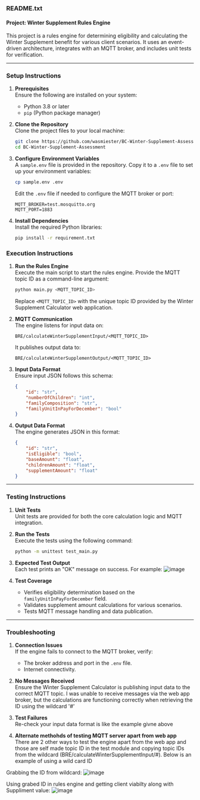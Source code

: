 ### **README.txt**

#### **Project: Winter Supplement Rules Engine**

This project is a rules engine for determining eligibility and calculating the Winter Supplement benefit for various client scenarios. It uses an event-driven architecture, integrates with an MQTT broker, and includes unit tests for verification.

---

### **Setup Instructions**

1. **Prerequisites**  
   Ensure the following are installed on your system:
   - Python 3.8 or later  
   - `pip` (Python package manager)  

2. **Clone the Repository**  
   Clone the project files to your local machine:  
   ```bash
   git clone https://github.com/wasmiester/BC-Winter-Supplement-Assessment.git
   cd BC-Winter-Supplement-Assessment
   ```

3. **Configure Environment Variables**  
   A `sample.env` file is provided in the repository. Copy it to a `.env` file to set up your environment variables:  
   ```bash
   cp sample.env .env
   ```  
   Edit the `.env` file if needed to configure the MQTT broker or port:  
   ```plaintext
   MQTT_BROKER=test.mosquitto.org
   MQTT_PORT=1883
   ```

4. **Install Dependencies**  
   Install the required Python libraries:  
   ```bash
   pip install -r requirement.txt
   ```
   
### **Execution Instructions**

1. **Run the Rules Engine**  
   Execute the main script to start the rules engine. Provide the MQTT topic ID as a command-line argument:
   ```bash
   python main.py <MQTT_TOPIC_ID>
   ```
   Replace `<MQTT_TOPIC_ID>` with the unique topic ID provided by the Winter Supplement Calculator web application.

2. **MQTT Communication**  
   The engine listens for input data on:
   ```plaintext
   BRE/calculateWinterSupplementInput/<MQTT_TOPIC_ID>
   ```
   It publishes output data to:
   ```plaintext
   BRE/calculateWinterSupplementOutput/<MQTT_TOPIC_ID>
   ```

3. **Input Data Format**  
   Ensure input JSON follows this schema:
   ```json
   {
       "id": "str", 
       "numberOfChildren": "int",
       "familyComposition": "str", 
       "familyUnitInPayForDecember": "bool"
   }
   ```

4. **Output Data Format**  
   The engine generates JSON in this format:
   ```json
   {
       "id": "str", 
       "isEligible": "bool", 
       "baseAmount": "float", 
       "childrenAmount": "float", 
       "supplementAmount": "float"
   }
   ```

---

### **Testing Instructions**

1. **Unit Tests**  
   Unit tests are provided for both the core calculation logic and MQTT integration.

2. **Run the Tests**  
   Execute the tests using the following command:
   ```bash
   python -m unittest test_main.py
   ```

3. **Expected Test Output**  
   Each test prints an "OK" message on success. For example:
  ![image](https://github.com/user-attachments/assets/84949fe0-1899-435e-b6b4-7bc485d9223c)


4. **Test Coverage**  
   - Verifies eligibility determination based on the `familyUnitInPayForDecember` field.
   - Validates supplement amount calculations for various scenarios.
   - Tests MQTT message handling and data publication.

---

### **Troubleshooting**

1. **Connection Issues**  
   If the engine fails to connect to the MQTT broker, verify:
   - The broker address and port in the `.env` file.
   - Internet connectivity.

2. **No Messages Received**  
   Ensure the Winter Supplement Calculator is publishing input data to the correct MQTT topic. I was unable to receive messages via the web app broker, but the calculations are functioning correctly when retrieving the ID using the wildcard '#'

3. **Test Failures**  
   Re-check your input data format is like the example givne above
   
4. **Alternate methohds of testing MQTT server apart from web app**  
   There are 2 other ways to test the engine apart from the web app and those are self made topic ID in the test module and copying topic IDs from the wildcard (BRE/calculateWinterSupplementInput/#). Below is an example of using a wild card ID

Grabbing the ID from wildcard:
![image](https://github.com/user-attachments/assets/13967422-a205-43eb-8410-db15ffa9768a)

Using grabed ID in rules engine and getting client viabilty along with Suppliment value:
![image](https://github.com/user-attachments/assets/466af60c-c252-49f5-b7d9-07eb4a41ec23)

